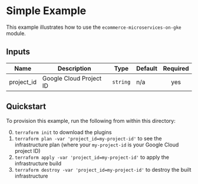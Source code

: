 # Simple Example

This example illustrates how to use the `ecommerce-microservices-on-gke` module.

## Inputs

| Name | Description | Type | Default | Required |
|------|-------------|------|---------|:--------:|
| project\_id | Google Cloud Project ID | `string` | n/a | yes |

## Quickstart

To provision this example, run the following from within this directory:

0. `terraform init` to download the plugins
0. `terraform plan -var 'project_id=my-project-id'` to see the infrastructure plan (where your `my-project-id` is your Google Cloud project ID)
0. `terraform apply -var 'project_id=my-project-id'` to apply the infrastructure build
0. `terraform destroy -var 'project_id=my-project-id'` to destroy the built infrastructure
